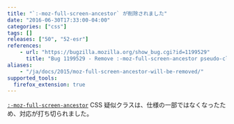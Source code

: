 ```yaml
---
title: "`:-moz-full-screen-ancestor` が削除されました"
date: "2016-06-30T17:33:00-04:00"
categories: ["css"]
tags: []
releases: ["50", "52-esr"]
references:
    - url: "https://bugzilla.mozilla.org/show_bug.cgi?id=1199529"
      title: "Bug 1199529 - Remove :-moz-full-screen-ancestor pseudo-class selector"
aliases:
    - "/ja/docs/2015/moz-full-screen-ancestor-will-be-removed/"
supported_tools:
  firefox_extension: true
---
```

[`:-moz-full-screen-ancestor`](https://developer.mozilla.org/docs/Web/CSS/:-moz-full-screen-ancestor) CSS 疑似クラスは、仕様の一部ではなくなったため、対応が打ち切られました。
